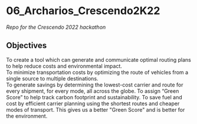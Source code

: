 # 06_Archarios_Crescendo2K22
*Repo for the Crescendo 2022 hackathon*

## **Objectives**   
To create a tool which can generate and communicate optimal routing plans to help reduce costs and environmental impact.   
To minimize transportation costs by optimizing the route of vehicles from a single source to multiple destinations.   
To generate savings by determining the lowest-cost carrier and route for every shipment, for every mode, all across the globe. 
To assign “Green Score” to help track carbon footprint and sustainability. 
To save fuel and cost by efficient carrier planning using the shortest routes and cheaper modes of transport. This gives us a better "Green Score" and is better for the environment.
